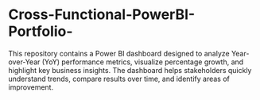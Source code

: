 # Cross-Functional-PowerBI-Portfolio-
This repository contains a Power BI dashboard designed to analyze Year-over-Year (YoY) performance metrics, visualize percentage growth, and highlight key business insights. The dashboard helps stakeholders quickly understand trends, compare results over time, and identify areas of improvement.
